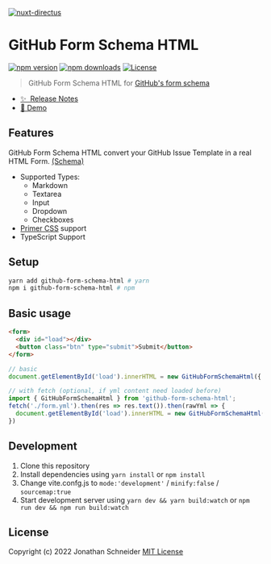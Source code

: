 [![nuxt-directus](https://nuxt-directus.netlify.app/cover.png)](https://nuxt-directus.netlify.app/)

# GitHub Form Schema HTML

[![npm version][npm-version-src]][npm-version-href]
[![npm downloads][npm-downloads-src]][npm-downloads-href]
[![License][license-src]][license-href]

> GitHub Form Schema HTML for [GitHub's form schema](https://docs.github.com/en/communities/using-templates-to-encourage-useful-issues-and-pull-requests/syntax-for-githubs-form-schema)

- [✨ &nbsp;Release Notes](https://github.com/JonathanSchndr/github-form-schema-html/releases)
- [🔴 Demo](https://github.com/JonathanSchndr/github-form-schema-html/tree/main/example)

## Features

GitHub Form Schema HTML convert your GitHub Issue Template in a real HTML Form. [(Schema)](https://docs.github.com/en/communities/using-templates-to-encourage-useful-issues-and-pull-requests/syntax-for-githubs-form-schema)

- Supported Types:
  - Markdown
  - Textarea
  - Input
  - Dropdown
  - Checkboxes
- [Primer CSS](https://primer.style/) support
- TypeScript Support


## Setup

```sh
yarn add github-form-schema-html # yarn
npm i github-form-schema-html # npm
```

## Basic usage

```html
<form>
  <div id="load"></div>
  <button class="btn" type="submit">Submit</button>
</form>
```

```javascript
// basic
document.getElementById('load').innerHTML = new GitHubFormSchemaHtml({ yml: rawYml }).render();

// with fetch (optional, if yml content need loaded before)
import { GitHubFormSchemaHtml } from 'github-form-schema-html';
fetch('./form.yml').then(res => res.text()).then(rawYml => {
  document.getElementById('load').innerHTML = new GitHubFormSchemaHtml({ yml: rawYml }).render();
})
```

## Development

1. Clone this repository
2. Install dependencies using `yarn install` or `npm install`
3. Change vite.confg.js to `mode:'development'` / `minify:false` / `sourcemap:true`
4. Start development server using `yarn dev && yarn build:watch` or `npm run dev && npm run build:watch`

## License

Copyright (c) 2022 Jonathan Schneider
[MIT License](./LICENSE)

<!-- Badges -->

[npm-version-src]: https://img.shields.io/npm/v/github-form-schema-html/latest.svg
[npm-version-href]: https://npmjs.com/package/github-form-schema-html
[npm-downloads-src]: https://img.shields.io/npm/dt/github-form-schema-html.svg
[npm-downloads-href]: https://npmjs.com/package/github-form-schema-html
[license-src]: https://img.shields.io/npm/l/github-form-schema-html.svg
[license-href]: https://npmjs.com/package/github-form-schema-html
